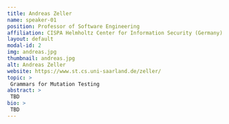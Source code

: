 ```yaml
---
title: Andreas Zeller
name: speaker-01
position: Professor of Software Engineering
affiliation: CISPA Helmholtz Center for Information Security (Germany)
layout: default
modal-id: 2
img: andreas.jpg
thumbnail: andreas.jpg
alt: Andreas Zeller
website: https://www.st.cs.uni-saarland.de/zeller/
topic: >
 Grammars for Mutation Testing
abstract: > 
 TBD
bio: >
 TBD
---
```

